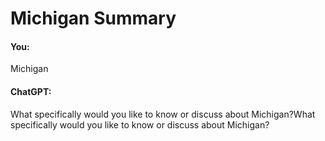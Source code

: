 # Michigan Summary

#### You:
Michigan

#### ChatGPT:
What specifically would you like to know or discuss about Michigan?What specifically would you like to know or discuss about Michigan?

